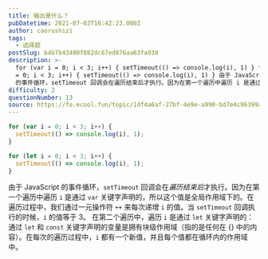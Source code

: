 ```yaml
---
title: 输出是什么？
pubDatetime: 2021-07-03T16:42:23.000Z
author: caorushizi
tags:
  - 选择题
postSlug: b4b7b43480f082dc67ed876aa63fa938
description: >-
  for (var i = 0; i < 3; i++) { setTimeout(() => console.log(i), 1) } for (let i
  = 0; i < 3; i++) { setTimeout(() => console.log(i), 1) } 由于 JavaScript
  的事件循环，setTimeout 回调会在遍历结束后才执行。因为在第一个遍历中遍历 i 是通过 va
difficulty: 2
questionNumber: 13
source: https://fe.ecool.fun/topic/1df4a6af-27bf-4e9e-a990-bd7e4c96399a
---
```


```javascript
for (var i = 0; i < 3; i++) {
  setTimeout(() => console.log(i), 1);
}

for (let i = 0; i < 3; i++) {
  setTimeout(() => console.log(i), 1);
}
```

由于 JavaScript 的事件循环，`setTimeout` 回调会在*遍历结束后*才执行。因为在第一个遍历中遍历 `i` 是通过 `var` 关键字声明的，所以这个值是全局作用域下的。在遍历过程中，我们通过一元操作符 `++` 来每次递增 `i` 的值。当 `setTimeout` 回调执行的时候，`i` 的值等于 3。
在第二个遍历中，遍历 `i` 是通过 `let` 关键字声明的：通过 `let` 和 `const` 关键字声明的变量是拥有块级作用域（指的是任何在 {} 中的内容）。在每次的遍历过程中，`i` 都有一个新值，并且每个值都在循环内的作用域中。
